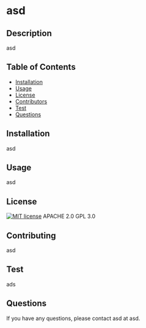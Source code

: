 
  # asd

  ## Description

  asd

  ## Table of Contents

  * [Installation](#Installation)
  * [Usage](#Usage)
  * [License](#License)
  * [Contributors](#Contributors)
  * [Test](#Test)
  * [Questions](#Questions)

  ## Installation

  asd

  ## Usage

  asd

  ## License

  [![MIT license](https://img.shields.io/badge/License-MIT-blue.svg)](https://lbesson.mit-license.org/)
APACHE 2.0
GPL 3.0

  ## Contributing

  asd

  ## Test

  ads

  ## Questions

  If you have any questions, please contact asd at asd.

